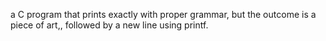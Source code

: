  a C program that prints exactly with proper grammar, but the outcome is a piece of art,, followed by a new line using printf.
